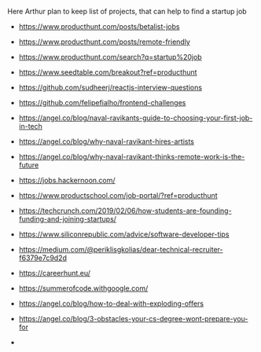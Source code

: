 Here Arthur plan to keep list of projects, that can help to find a startup job
- https://www.producthunt.com/posts/betalist-jobs
- https://www.producthunt.com/posts/remote-friendly
- https://www.producthunt.com/search?q=startup%20job
- https://www.seedtable.com/breakout?ref=producthunt

- https://github.com/sudheerj/reactjs-interview-questions

- https://github.com/felipefialho/frontend-challenges

- https://angel.co/blog/naval-ravikants-guide-to-choosing-your-first-job-in-tech
- https://angel.co/blog/why-naval-ravikant-hires-artists
- https://angel.co/blog/why-naval-ravikant-thinks-remote-work-is-the-future

- https://jobs.hackernoon.com/
- https://www.productschool.com/job-portal/?ref=producthunt

- https://techcrunch.com/2019/02/06/how-students-are-founding-funding-and-joining-startups/

- https://www.siliconrepublic.com/advice/software-developer-tips
- https://medium.com/@periklisgkolias/dear-technical-recruiter-f6379e7c9d2d
- https://careerhunt.eu/
- https://summerofcode.withgoogle.com/

- https://angel.co/blog/how-to-deal-with-exploding-offers
- https://angel.co/blog/3-obstacles-your-cs-degree-wont-prepare-you-for
- 


